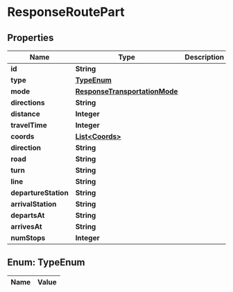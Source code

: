 
# ResponseRoutePart

## Properties
Name | Type | Description | Notes
------------ | ------------- | ------------- | -------------
**id** | **String** |  | 
**type** | [**TypeEnum**](#TypeEnum) |  | 
**mode** | [**ResponseTransportationMode**](ResponseTransportationMode.md) |  | 
**directions** | **String** |  | 
**distance** | **Integer** |  | 
**travelTime** | **Integer** |  | 
**coords** | [**List&lt;Coords&gt;**](Coords.md) |  | 
**direction** | **String** |  |  [optional]
**road** | **String** |  |  [optional]
**turn** | **String** |  |  [optional]
**line** | **String** |  |  [optional]
**departureStation** | **String** |  |  [optional]
**arrivalStation** | **String** |  |  [optional]
**departsAt** | **String** |  |  [optional]
**arrivesAt** | **String** |  |  [optional]
**numStops** | **Integer** |  |  [optional]


<a name="TypeEnum"></a>
## Enum: TypeEnum
Name | Value
---- | -----



